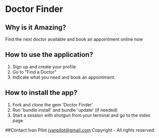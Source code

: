 # Doctor Finder

## Why is it Amazing?

Find the next doctor available and book an appointment online now

## How to use the application?

1. Sign up and create your profile
2. Go to "Find a Doctor"
3. Indicate what you need and book an appointment.

## How to install the app?

1. Fork and clone the gem 'Doctor Finder'
2. Run 'bundle install' and bundle 'update' (if needed)
3. Start a session with shotgun from your terminal and go to the index page

##Contact
Ivan Pilot
ivanpilot@gmail.com
Copyright - All rights reserved
